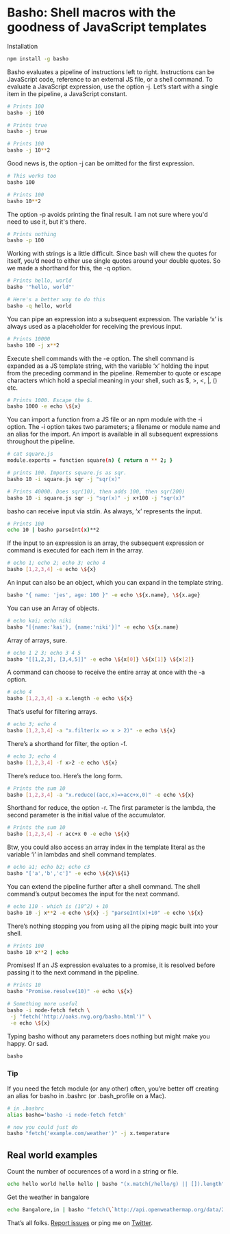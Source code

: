 # Basho: Shell macros with the goodness of JavaScript templates

Installation

```bash
npm install -g basho
```

Basho evaluates a pipeline of instructions left to right. Instructions can be
JavaScript code, reference to an external JS file, or a shell command. To
evaluate a JavaScript expression, use the option -j. Let’s start with a single
item in the pipeline, a JavaScript constant.

```bash
# Prints 100
basho -j 100

# Prints true
basho -j true

# Prints 100
basho -j 10**2
```

Good news is, the option -j can be omitted for the first expression.

```bash
# This works too
basho 100

# Prints 100
basho 10**2
```

The option -p avoids printing the final result. I am not sure where you'd need
to use it, but it's there.

```bash
# Prints nothing
basho -p 100
```

Working with strings is a little difficult. Since bash will chew the quotes for
itself, you’d need to either use single quotes around your double quotes. So we
made a shorthand for this, the -q option.

```bash
# Prints hello, world
basho '"hello, world"'

# Here's a better way to do this
basho -q hello, world
```

You can pipe an expression into a subsequent expression. The variable ‘x’ is
always used as a placeholder for receiving the previous input.

```bash
# Prints 10000
basho 100 -j x**2
```

Execute shell commands with the -e option. The shell command is expanded as a JS
template string, with the variable ‘x’ holding the input from the preceding
command in the pipeline. Remember to quote or escape characters which hold a
special meaning in your shell, such as $, >, <, |, () etc.

```bash
# Prints 1000. Escape the $.
basho 1000 -e echo \${x}
```

You can import a function from a JS file or an npm module with the -i option.
The -i option takes two parameters; a filename or module name and an alias for
the import. An import is available in all subsequent expressions throughout the
pipeline.

```bash
# cat square.js
module.exports = function square(n) { return n ** 2; }

# prints 100. Imports square.js as sqr.
basho 10 -i square.js sqr -j "sqr(x)"

# Prints 40000. Does sqr(10), then adds 100, then sqr(200)
basho 10 -i square.js sqr -j "sqr(x)" -j x+100 -j "sqr(x)"
```

basho can receive input via stdin. As always, ‘x’ represents the input.

```bash
# Prints 100
echo 10 | basho parseInt(x)**2
```

If the input to an expression is an array, the subsequent expression or command
is executed for each item in the array.

```bash
# echo 1; echo 2; echo 3; echo 4
basho [1,2,3,4] -e echo \${x}
```

An input can also be an object, which you can expand in the template string.

```bash
basho "{ name: 'jes', age: 100 }" -e echo \${x.name}, \${x.age}
```

You can use an Array of objects.

```bash
# echo kai; echo niki
basho "[{name:'kai'}, {name:'niki'}]" -e echo \${x.name}
```

Array of arrays, sure.

```bash
# echo 1 2 3; echo 3 4 5
basho "[[1,2,3], [3,4,5]]" -e echo \${x[0]} \${x[1]} \${x[2]}
```

A command can choose to receive the entire array at once with the -a option.

```bash
# echo 4
basho [1,2,3,4] -a x.length -e echo \${x}
```

That’s useful for filtering arrays.

```bash
# echo 3; echo 4
basho [1,2,3,4] -a "x.filter(x => x > 2)" -e echo \${x}
```

There’s a shorthand for filter, the option -f.

```bash
# echo 3; echo 4
basho [1,2,3,4] -f x>2 -e echo \${x}
```

There’s reduce too. Here’s the long form.

```bash
# Prints the sum 10
basho [1,2,3,4] -a "x.reduce((acc,x)=>acc+x,0)" -e echo \${x}
```

Shorthand for reduce, the option -r. The first parameter is the lambda, the
second parameter is the initial value of the accumulator.

```bash
# Prints the sum 10
basho [1,2,3,4] -r acc+x 0 -e echo \${x}
```

Btw, you could also access an array index in the template literal as the
variable ‘i’ in lambdas and shell command templates.

```bash
# echo a1; echo b2; echo c3
basho "['a','b','c']" -e echo \${x}\${i}
```

You can extend the pipeline further after a shell command. The shell command’s
output becomes the input for the next command.

```bash
# echo 110 - which is (10^2) + 10
basho 10 -j x**2 -e echo \${x} -j "parseInt(x)+10" -e echo \${x}
```

There’s nothing stopping you from using all the piping magic built into your
shell.

```bash
# Prints 100
basho 10 x**2 | echo
```

Promises! If an JS expression evaluates to a promise, it is resolved before
passing it to the next command in the pipeline.

```bash
# Prints 10
basho "Promise.resolve(10)" -e echo \${x}

# Something more useful
basho -i node-fetch fetch \
 -j "fetch('http://oaks.nvg.org/basho.html')" \
 -e echo \${x}
```

Typing basho without any parameters does nothing but might make you happy. Or
sad.

```bash
basho
```

### Tip

If you need the fetch module (or any other) often, you’re better off creating an alias for basho in
.bashrc (or .bash_profile on a Mac).

```bash
# in .bashrc
alias basho='basho -i node-fetch fetch'

# now you could just do
basho "fetch('example.com/weather')" -j x.temperature
```

## Real world examples

Count the number of occurences of a word in a string or file.

````bash
echo hello world hello hello | basho "(x.match(/hello/g) || []).length"```
````

Get the weather in bangalore

```bash
echo Bangalore,in | basho "fetch(\`http://api.openweathermap.org/data/2.5/weather?q=\${x}&appid=YOURAPIKEY&units=metric\`)" -j "x.json()" -j x.main.temp
```

That’s all folks. [Report issues](https://www.github.com/jeswin/basho) or ping
me on [Twitter](https://www.twitter.com/jeswin).

